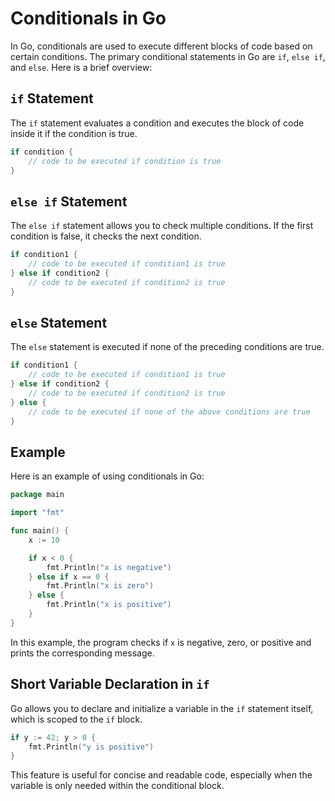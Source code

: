 # Conditionals in Go

In Go, conditionals are used to execute different blocks of code based on certain conditions. The primary conditional statements in Go are `if`, `else if`, and `else`. Here is a brief overview:

## `if` Statement
The `if` statement evaluates a condition and executes the block of code inside it if the condition is true.

```go
if condition {
    // code to be executed if condition is true
}
```

## `else if` Statement
The `else if` statement allows you to check multiple conditions. If the first condition is false, it checks the next condition.

```go
if condition1 {
    // code to be executed if condition1 is true
} else if condition2 {
    // code to be executed if condition2 is true
}
```

## `else` Statement
The `else` statement is executed if none of the preceding conditions are true.

```go
if condition1 {
    // code to be executed if condition1 is true
} else if condition2 {
    // code to be executed if condition2 is true
} else {
    // code to be executed if none of the above conditions are true
}
```

## Example
Here is an example of using conditionals in Go:

```go
package main

import "fmt"

func main() {
    x := 10

    if x < 0 {
        fmt.Println("x is negative")
    } else if x == 0 {
        fmt.Println("x is zero")
    } else {
        fmt.Println("x is positive")
    }
}
```

In this example, the program checks if `x` is negative, zero, or positive and prints the corresponding message.

## Short Variable Declaration in `if`
Go allows you to declare and initialize a variable in the `if` statement itself, which is scoped to the `if` block.

```go
if y := 42; y > 0 {
    fmt.Println("y is positive")
}
```

This feature is useful for concise and readable code, especially when the variable is only needed within the conditional block.